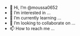 - 👋 Hi, I’m @moussa0652
- 👀 I’m interested in ...
- 🌱 I’m currently learning ...
- 💞️ I’m looking to collaborate on ...
- 📫 How to reach me ...

<!---
moussa0652/moussa0652 is a ✨ special ✨ repository because its `README.md` (this file) appears on your GitHub profile.
You can click the Preview link to take a look at your changes.
--->
